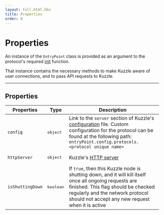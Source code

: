 ```yaml
---
layout: full.html.hbs
title: Properties
order: 0
---
```


# Properties

An instance of the `EntryPoint` class is provided as an argument to the protocol's required [init](/protocols/1/essentials/init) function.

That instance contains the necessary methods to make Kuzzle aware of user connections, and to pass API requests to Kuzzle.

---

## Properties

| Properties       | Type               | Description                                                                                                                                                                                                                                       |
| ---------------- | ------------------ | ------------------------------------------------------------------------------------------------------------------------------------------------------------------------------------------------------------------------------------------------- |
| `config`         | <pre>object</pre>  | Link to the `server` section of Kuzzle's [configuration](/core/1/guide/guides/essentials/configuration/) file. Custom configuration for the protocol can be found at the following path:<br/>`entryPoint.config.protocols.<protocol unique name>` |
| `httpServer`     | <pre>object</pre>  | Kuzzle's [HTTP server](https://nodejs.org/dist/latest-v8.x/docs/api/http.html#http_class_http_server)                                                                                                                                             |
| `isShuttingDown` | <pre>boolean</pre> | If `true`, then this Kuzzle node is shutting down, and it will kill itself once all ongoing requests are finished. This flag should be checked regularly and the network protocol should not accept any new request when it is active             |
